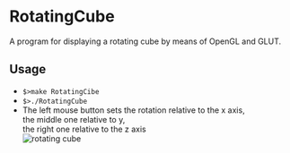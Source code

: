 # RotatingCube

A program for displaying a rotating cube by means of OpenGL and GLUT.

## Usage

- `$>make RotatingCibe`
- `$>./RotatingCube`
- The left mouse button sets the rotation relative to the x axis, \
  the middle one relative to y, \
  the right one relative to the z axis \
  ![rotating cube](https://github.com/Vojan-Najov/RotatingCube/blob/main/misc/rotating_cube.gif)
